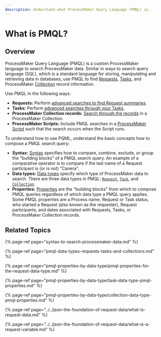 ```yaml
---
description: Understand what ProcessMaker Query Language (PMQL) is.
---
```


# What is PMQL?

## Overview

ProcessMaker Query Language \(PMQL\) is a custom ProcessMaker language to search ProcessMaker data. Similar in ways to search query language \(SQL\), which is a standard language for storing, manipulating and retrieving data in databases, use PMQL to find [Requests](../requests/what-is-a-request.md), [Tasks](../task-management/what-is-a-task.md), and ProcessMaker [Collection](../../processmaker-administration/processmaker-collections/what-is-a-collection.md) record information.

Use PMQL in the following ways:

* **Requests:** Perform [advanced searches to find Request summaries](../requests/search-for-a-request.md#advanced-search-for-a-request).
* **Tasks:** Perform [advanced searches through your Tasks](../task-management/search-for-a-task.md#advanced-search-for-a-task).
* **ProcessMaker Collection records:** [Search through the records](../../processmaker-administration/processmaker-collections/manage-records-in-a-collection/search-for-a-record-in-a-collection.md#search-records-in-a-processmaker-collection) in a ProcessMaker Collection.
* **ProcessMaker Scripts:** Include PMQL searches in a [ProcessMaker Script](../../designing-processes/scripts/what-is-a-script.md) such that the search occurs when the Script runs.

To understand how to use PQML, understand the basic concepts how to compose a PMQL search query:

* **Syntax:** [Syntax](syntax-to-search-processmaker-data.md) specifies how to compare, combine, exclude, or group the "building blocks" of a PMQL search query. An example of a comparative operator is to compare if the last name of a Request participant is \(or is not\) "Canera".
* **Data types:** [Data types](pmql-data-types-requests-tasks-and-collections.md) specify which type of ProcessMaker data to search. There are three data types in PMQL: [`Request`](pmql-data-types-requests-tasks-and-collections.md#pmql-data-type-request), [`Task`](pmql-data-types-requests-tasks-and-collections.md#pmql-data-type-task), and [`Collection`](pmql-data-types-requests-tasks-and-collections.md#pmql-data-type-collection).
* **Properties:** [Properties](pmql-properties-by-data-type/) are the "building blocks" from which to compose PMQL queries regardless of which data type a PMQL query applies. Some PMQL properties are a Process name, Request or Task status, who started a Request \(also known as the requester\), Request participants, and dates associated with Requests, Tasks, or ProcessMaker Collection records.

## Related Topics

{% page-ref page="syntax-to-search-processmaker-data.md" %}

{% page-ref page="pmql-data-types-requests-tasks-and-collections.md" %}

{% page-ref page="pmql-properties-by-data-type/pmql-properties-for-the-request-data-type.md" %}

{% page-ref page="pmql-properties-by-data-type/task-data-type-pmql-properties.md" %}

{% page-ref page="pmql-properties-by-data-type/collection-data-type-pmql-properties.md" %}

{% page-ref page="../../json-the-foundation-of-request-data/what-is-request-data.md" %}

{% page-ref page="../../json-the-foundation-of-request-data/what-is-a-request-variable.md" %}



